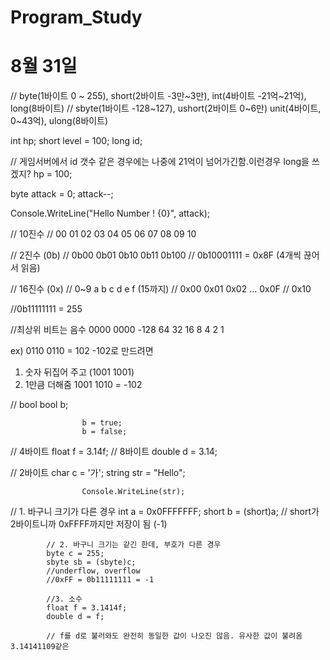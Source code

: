 # Program_Study

# 8월 31일

// byte(1바이트 0 ~ 255), short(2바이트 -3만~3만), int(4바이트 -21억~21억), long(8바이트)
// sbyte(1바이트 -128~127), ushort(2바이트 0~6만) unit(4바이트, 0~43억), ulong(8바이트)

int hp;
short level = 100;
long id;

// 게임서버에서 id 갯수 같은 경우에는 나중에 21억이 넘어가긴함.이런경우 long을 쓰겠지?
hp = 100;

byte attack = 0;
attack--;

Console.WriteLine("Hello Number ! {0}", attack);


// 10진수
// 00 01 02 03 04 05 06 07 08 09 10

// 2진수 (0b)
// 0b00 0b01 0b10 0b11 0b100
// 0b10001111 = 0x8F  (4개씩 끊어서 읽음)

// 16진수 (0x)
// 0~9 a b c d e f  (15까지)
// 0x00 0x01 0x02 ... 0x0F
// 0x10

//0b11111111 = 255

//최상위 비트는 음수
0000 0000
-128 64 32 16 8 4 2 1

ex) 0110 0110  = 102
-102로 만드려면
1) 숫자 뒤집어 주고 (1001 1001)
2) 1만큼 더해줌
1001 1010 = -102


// bool
					bool b;

					b = true;
					b = false;

// 4바이트
					float f = 3.14f;
// 8바이트
					double d = 3.14;

// 2바이트
					char c = '가';
					string str = "Hello";

					Console.WriteLine(str);

// 1. 바구니 크기가 다른 경우
            int a = 0x0FFFFFFF;
            short b = (short)a;
            // short가 2바이트니까 0xFFFF까지만 저장이 됨 (-1)
            
            // 2. 바구니 크기는 같긴 한데, 부호가 다른 경우
            byte c = 255;
            sbyte sb = (sbyte)c;
            //underflow, overflow
            //0xFF = 0b11111111 = -1
            
            //3. 소수
            float f = 3.1414f;
            double d = f;
            
            // f를 d로 불러와도 완전히 동일한 값이 나오진 않음. 유사한 값이 불려옴 3.14141109같은
